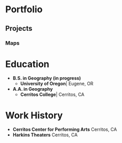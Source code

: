 # Portfolio

## Projects
### Maps

# Education
- **B.S. in Geography (in progress)**
  - **University of Oregon**| Eugene, OR
- **A.A. in Geography**
  - **Cerritos College**| Cerritos, CA

# Work History
- **Cerritos Center for Performing Arts** Cerritos, CA
- **Harkins Theaters** Cerritos, CA
